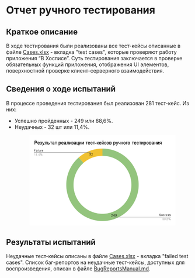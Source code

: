 <h1>Отчет ручного тестирования</h1>

<h2>Краткое описание</h2>
В ходе тестирования были реализованы все тест-кейсы описанные в файле 
  <a href="Cases.xlsx">Cases.xlsx</a> 
  - вкладка "test cases", которые проверяют работу приложения “В Хосписе”.
Суть тестирования заключается в проверке обязательных функций приложения, отображения UI элементов, поверхностной проверке клиент-серверного взаимодействия.

<h2>Сведения о ходе испытаний</h2>
В процессе проведения тестирования был реализован 281 тест-кейс. Из них: 
<div>
  <ul>
    <li>Успешно пройденных - 249 или 88,6%.</li>
    <li>Неудачных - 32 шт или 11,4%.</li>
    <figure>
      <img src="./images/ResultManual.png"> 
    </figure>
  </ul>
</div>



<h2>Результаты испытаний</h2>
Неудачные тест-кейсы описаны в файле 
  <a href="Cases.xlsx">Cases.xlsx</a> 
  - вкладка "failed test cases".
Список баг-репортов на неудачные тест-кейсы, доступных для воспроизведения, описан в файле 
  <a href="BugReportsManual.md">BugReportsManual.md</a>.
